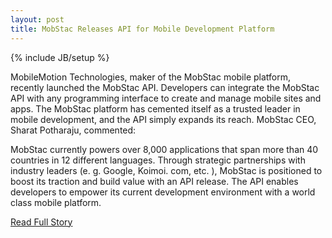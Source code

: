 ```yaml
---
layout: post
title: MobStac Releases API for Mobile Development Platform
---
```

{% include JB/setup %}<p>  MobileMotion Technologies, maker of the MobStac mobile platform, recently launched the MobStac API.  Developers can integrate the MobStac API with any programming interface to create and manage mobile sites and apps.  The MobStac platform has cemented itself as a trusted leader in mobile development, and the API simply expands its reach.  MobStac CEO, Sharat Potharaju, commented:





MobStac currently powers over 8,000 applications that span more than 40 countries in 12 different languages.  Through strategic partnerships with industry leaders (e.  g.  Google, Koimoi.  com, etc.  ), MobStac is positioned to boost its traction and build value with an API release.  The API enables developers to empower its current development environment with a world class mobile platform.<br />
<p><a href="http://blog.programmableweb.com/2013/04/09/mobstac-releases-api-for-mobile-development-platform/">Read Full Story</a></p>
